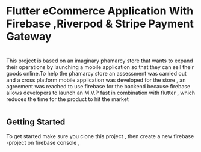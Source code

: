 # Flutter eCommerce Application With Firebase ,Riverpod & Stripe Payment Gateway
<h1></h1> This project is based on an imaginary phamarcy store that wants to expand their operations by launching a mobile application so that they can sell their goods online.To help the phamarcy store an assessment was carried out and a cross platform mobile application was developed for the store , an agreement was reached to use firebase for the backend because firebase allows developers to launch an M.V.P fast in combination with flutter , which reduces the time for the product to hit the market <h1/>

## Getting Started
<p>To get started make sure you clone this project , then create a new firebase -project on firebase console , </p>


